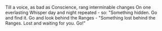 Till a voice, as bad as Conscience, rang interminable changes 
  On one everlasting Whisper day and night repeated - so:
"Something hidden.  Go and find it. Go and look behind the Ranges - 
"Something lost behind the Ranges. Lost and waiting for you. Go!"